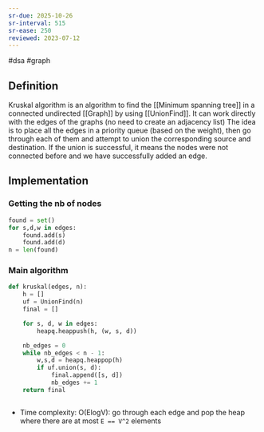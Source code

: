 ```yaml
---
sr-due: 2025-10-26
sr-interval: 515
sr-ease: 250
reviewed: 2023-07-12
---
```


#dsa #graph

## Definition

Kruskal algorithm is an algorithm to find the [[Minimum spanning tree]] in a connected undirected [[Graph]] by using [[UnionFind]]. It can work directly with the edges of the graphs (no need to create an adjacency list)
The idea is to place all the edges in a priority queue (based on the weight), then go through each of them and attempt to union the corresponding source and destination. If the union is successful, it means the nodes were not connected before and we have successfully added an edge.

## Implementation

### Getting the nb of nodes

```python
found = set()
for s,d,w in edges:
    found.add(s)
    found.add(d)
n = len(found)
```

### Main algorithm

```python
def kruskal(edges, n):
	h = []
	uf = UnionFind(n)
	final = []

	for s, d, w in edges:
		heapq.heappush(h, (w, s, d))

	nb_edges = 0
	while nb_edges < n - 1:
		w,s,d = heapq.heappop(h)
		if uf.union(s, d):
			final.append([s, d])
			nb_edges += 1
	return final



```

- Time complexity: O(ElogV): go through each edge and pop the heap where there are at most `E == V^2` elements
